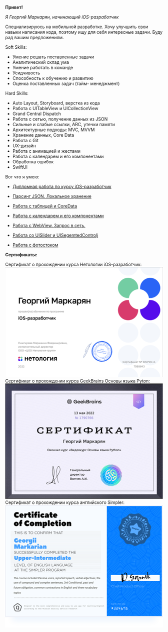 **Привет!**

*Я Георгий Маркарян, начинающий iOS-разработчик*

   Специализируюсь на мобильной разработке. Хочу улучшить свои навыки написания кода, поэтому ищу для себя интересные задачи. Буду рад вашим предложениям.

Soft Skills:
* Умение решать поставленные задачи
* Аналитический склад ума
* Умение работать в команде
* Усидчивость
* Способность к обучению и развитию
* Оценка поставленных задач (тайм- менеджмент)


Hard Skills:

* Auto Layout, Storyboard, верстка из кода
* Работа с UITableView и UICollectionView
* Grand Central Dispatch
* Работа с сетью, получение данных из JSON
* Сильные и слабые ссылки, ARC, утечки памяти
* Архитектурные подходы: MVC, MVVM
* Хранение данных, Core Data
* Работа с Git
* UX-дизайн
* Работа с анимацией и жестами
* Работа с календарем и его компонентами
* Обработка ошибок
* SwiftUI

Вот что я умею:
*  [Дипломная работа по курсу iOS-разработчик](https://github.com/NGrani/ios-homeworks.git)

*  [Парсинг JSON. Локальное хранение](https://github.com/NGrani/JSON-parsing)

*  [Работа с таблицей и CoreData](https://github.com/NGrani/whats-doing-today)

*  [Работа с календарем и его компонентами](https://github.com/NGrani/WhichWasDay)

*  [Работа с WebView. Запрос в сеть.](https://github.com/NGrani/Browser-example)

*  [Работа со UISlider и UISegemtedControlj](https://github.com/NGrani/SimpleConverterDegree) 

*  [Работа с фотостоком](https://github.com/NGrani/Fotostock)

**Сертификаты:**


Сертификат о прохождении курса Нетологии iOS-разработчик:
![](https://github.com/NGrani/ngrani/blob/main/assets/certificate.png)
Сертификат о прохождении курса GeekBrains Основы языка Pyton:
![](https://github.com/NGrani/ngrani/blob/main/assets/Сертификат%20pyton.png)
Сертификат о прохождении курса английского Simpler:
![](https://github.com/NGrani/ngrani/blob/main/assets/of%20Completion.PNG)
